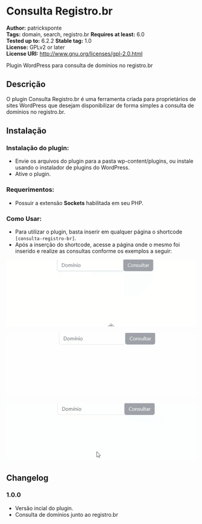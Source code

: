 # Consulta Registro.br #
**Author:** patricksponte  
**Tags:** domain, search, registro.br
**Requires at least:** 6.0  
**Tested up to:** 6.2.2 
**Stable tag:** 1.0  
**License:** GPLv2 or later  
**License URI:** http://www.gnu.org/licenses/gpl-2.0.html

Plugin WordPress para consulta de domínios no registro.br

## Descrição ##

O plugin Consulta Registro.br é uma ferramenta criada para proprietários de sites WordPress que desejam disponibilizar de forma simples a consulta de domínios no registro.br.

## Instalação ##

### Instalação do plugin: ###

* Envie os arquivos do plugin para a pasta wp-content/plugins, ou instale usando o instalador de plugins do WordPress.
* Ative o plugin.

### Requerimentos: ###

* Possuir a extensão **Sockets** habilitada em seu PHP.

### Como Usar: ###

* Para utilizar o plugin, basta inserir em qualquer página o shortcode <code>[consulta-registro-br]</code>. 
* Após a inserção do shortcode, acesse a página onde o mesmo foi inserido e realize as consultas conforme os exemplos a seguir:
 

![Alt Text](https://github.com/patricksponte/consulta-registro-br/blob/master/img/consulta-registro-br-1.gif)


![Alt Text](https://github.com/patricksponte/consulta-registro-br/blob/master/img/consulta-registro-br-2.gif)


![Alt Text](https://github.com/patricksponte/consulta-registro-br/blob/master/img/consulta-registro-br-3.gif)


## Changelog ##

### 1.0.0 ###

* Versão incial do plugin.
* Consulta de domínios junto ao registro.br
